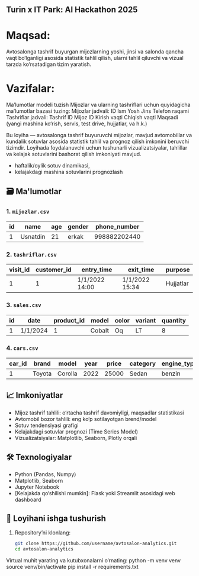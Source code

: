## Turin x IT Park: AI Hackathon 2025 
# Maqsad:
Avtosalonga tashrif buyurgan mijozlarning yoshi, jinsi va salonda qancha vaqt bo‘lganligi asosida statistik tahlil qilish, ularni tahlil qiluvchi va vizual tarzda ko‘rsatadigan tizim yaratish. 

# Vazifalar:
Ma’lumotlar modeli tuzish
Mijozlar va ularning tashriflari uchun quyidagicha ma’lumotlar bazasi tuzing:
Mijozlar jadvali:
ID
Ism
Yosh
Jins
Telefon raqami
Tashriflar jadvali:
Tashrif ID
Mijoz ID
Kirish vaqti
Chiqish vaqti
Maqsadi (yangi mashina ko‘rish, servis, test drive, hujjatlar, va h.k.)


Bu loyiha — avtosalonga tashrif buyuruvchi mijozlar, mavjud avtomobillar va kundalik sotuvlar asosida statistik tahlil va prognoz qilish imkonini beruvchi tizimdir. Loyihada foydalanuvchi uchun tushunarli vizualizatsiyalar, tahlillar va kelajak sotuvlarini bashorat qilish imkoniyati mavjud.

- haftalik/oylik sotuv dinamikasi,
- kelajakdagi mashina sotuvlarini prognozlash
## 🗃️ Ma'lumotlar

### 1. `mijozlar.csv`
| id | name   | age | gender | phone_number |
|----|--------|-----|--------|---------------|
| 1  | Usnatdin | 21  | erkak   | 998882202440  |

### 2. `tashriflar.csv`
| visit_id | customer_id | entry_time        | exit_time         | purpose        |
|----------|--------------|------------------|-------------------|----------------|
| 1        | 1            | 1/1/2022 14:00    | 1/1/2022 15:34    | Hujjatlar      |

### 3. `sales.csv`
| id | date      | product_id | model     | color      | variant | quantity |
|----|-----------|------------|-----------|------------|---------|----------|
| 1  | 1/1/2024  | 1          | Cobalt    | Oq         | LT      | 8        |

### 4. `cars.csv`
| car_id | brand    | model     | year | price | category  | engine_type | stock_quantity |
|--------|----------|-----------|------|-------|-----------|--------------|----------------|
| 1      | Toyota   | Corolla   | 2022 | 25000 | Sedan     | benzin       | 10             |

## 📈 Imkoniyatlar

- Mijoz tashrif tahlili: o‘rtacha tashrif davomiyligi, maqsadlar statistikasi
- Avtomobil bozor tahlili: eng ko‘p sotilayotgan brend/model
- Sotuv tendensiyasi grafigi
- Kelajakdagi sotuvlar prognozi (Time Series Model)
- Vizualizatsiyalar: Matplotlib, Seaborn, Plotly orqali

## 🛠 Texnologiyalar

- Python (Pandas, Numpy)
- Matplotlib, Seaborn
- Jupyter Notebook
- [Kelajakda qo‘shilishi mumkin]: Flask yoki Streamlit asosidagi web dashboard 

## 📂 Loyihani ishga tushurish

1. Repository’ni klonlang:
   ```bash
   git clone https://github.com/username/avtosalon-analytics.git
   cd avtosalon-analytics
Virtual muhit yarating va kutubxonalarni o‘rnating:
python -m venv venv
source venv/bin/activate
pip install -r requirements.txt
